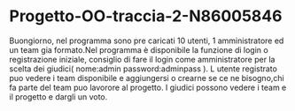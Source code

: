 # Progetto-OO-traccia-2-N86005846

Buongiorno, nel programma sono pre caricati 10 utenti, 1 amministratore ed un team gia formato.Nel programma è disponibile la funzione di login o registrazione iniziale, consiglio di fare il login come amministratore per la scelta dei giudici( nome:admin password:adminpass ).
L utente registrato puo vedere i team disponibile e aggiungersi o crearne se ce ne bisogno,chi fa parte del team puo lavorore al progetto.
I giudici possono vedere i team e il progetto e dargli un voto.
